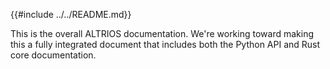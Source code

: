 {{#include ../../README.md}}

This is the overall ALTRIOS documentation. We're working toward making this a fully integrated document that includes both the Python API and Rust core documentation. 

